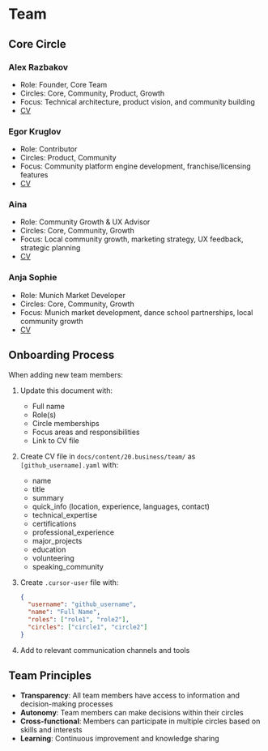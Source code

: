 # Team

## Core Circle

### Alex Razbakov

- Role: Founder, Core Team
- Circles: Core, Community, Product, Growth
- Focus: Technical architecture, product vision, and community building
- [CV](./razbakov.yaml)

### Egor Kruglov

- Role: Contributor
- Circles: Product, Community
- Focus: Community platform engine development, franchise/licensing features
- [CV](./KindImagination.yaml)

### Aina

- Role: Community Growth & UX Advisor
- Circles: Core, Community, Growth
- Focus: Local community growth, marketing strategy, UX feedback, strategic planning
- [CV](./aina.yaml)

### Anja Sophie

- Role: Munich Market Developer
- Circles: Core, Community, Growth
- Focus: Munich market development, dance school partnerships, local community growth
- [CV](./anja-sophie.yaml)

## Onboarding Process

When adding new team members:

1. Update this document with:

   - Full name
   - Role(s)
   - Circle memberships
   - Focus areas and responsibilities
   - Link to CV file

2. Create CV file in `docs/content/20.business/team/` as `[github_username].yaml` with:

   - name
   - title
   - summary
   - quick_info (location, experience, languages, contact)
   - technical_expertise
   - certifications
   - professional_experience
   - major_projects
   - education
   - volunteering
   - speaking_community

3. Create `.cursor-user` file with:

   ```json
   {
     "username": "github_username",
     "name": "Full Name",
     "roles": ["role1", "role2"],
     "circles": ["circle1", "circle2"]
   }
   ```

4. Add to relevant communication channels and tools

## Team Principles

- **Transparency**: All team members have access to information and decision-making processes
- **Autonomy**: Team members can make decisions within their circles
- **Cross-functional**: Members can participate in multiple circles based on skills and interests
- **Learning**: Continuous improvement and knowledge sharing
